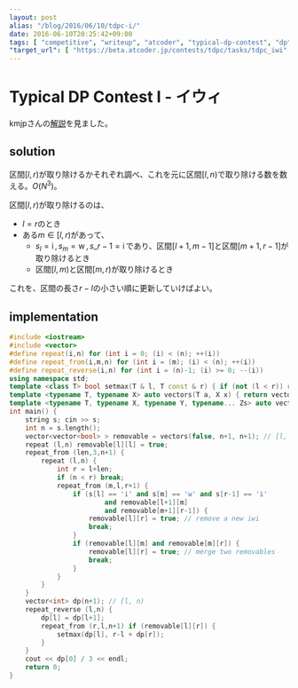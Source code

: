 ```yaml
---
layout: post
alias: "/blog/2016/06/10/tdpc-i/"
date: 2016-06-10T20:25:42+09:00
tags: [ "competitive", "writeup", "atcoder", "typical-dp-contest", "dp" ]
"target_url": [ "https://beta.atcoder.jp/contests/tdpc/tasks/tdpc_iwi" ]
---
```


# Typical DP Contest I - イウィ

kmjpさんの[解説](http://kmjp.hatenablog.jp/entry/2013/09/06/0930)を見ました。

## solution

区間$[l,r)$が取り除けるかそれぞれ調べ、これを元に区間$[l,n)$で取り除ける数を数える。$O(N^3)$。

区間$[l,r)$が取り除けるのは、

-   $l = r$のとき
-   ある$m \in [l,r)$があって、
    -   $s_l = \operatorname{i}, s_m = \operatorname{w}, s\_{r-1} = \operatorname{i}$であり、区間$[l+1,m-1]$と区間$[m+1,r-1]$が取り除けるとき
    -   区間$[l,m)$と区間$[m,r)$が取り除けるとき

これを、区間の長さ$r-l$の小さい順に更新していけばよい。

## implementation

``` c++
#include <iostream>
#include <vector>
#define repeat(i,n) for (int i = 0; (i) < (n); ++(i))
#define repeat_from(i,m,n) for (int i = (m); (i) < (n); ++(i))
#define repeat_reverse(i,n) for (int i = (n)-1; (i) >= 0; --(i))
using namespace std;
template <class T> bool setmax(T & l, T const & r) { if (not (l < r)) return false; l = r; return true; }
template <typename T, typename X> auto vectors(T a, X x) { return vector<T>(x, a); }
template <typename T, typename X, typename Y, typename... Zs> auto vectors(T a, X x, Y y, Zs... zs) { auto cont = vectors(a, y, zs...); return vector<decltype(cont)>(x, cont); }
int main() {
    string s; cin >> s;
    int n = s.length();
    vector<vector<bool> > removable = vectors(false, n+1, n+1); // [l, r)
    repeat (l,n) removable[l][l] = true;
    repeat_from (len,3,n+1) {
        repeat (l,n) {
            int r = l+len;
            if (n < r) break;
            repeat_from (m,l,r+1) {
                if (s[l] == 'i' and s[m] == 'w' and s[r-1] == 'i'
                        and removable[l+1][m]
                        and removable[m+1][r-1]) {
                    removable[l][r] = true; // remove a new iwi
                    break;
                }
                if (removable[l][m] and removable[m][r]) {
                    removable[l][r] = true; // merge two removables
                    break;
                }
            }
        }
    }
    vector<int> dp(n+1); // [l, n)
    repeat_reverse (l,n) {
        dp[l] = dp[l+1];
        repeat_from (r,l,n+1) if (removable[l][r]) {
            setmax(dp[l], r-l + dp[r]);
        }
    }
    cout << dp[0] / 3 << endl;
    return 0;
}
```
